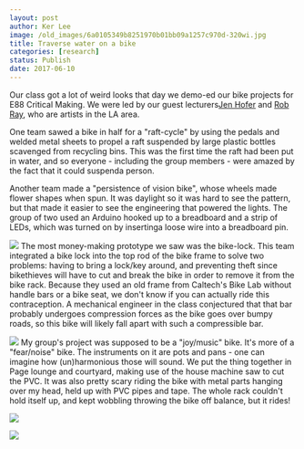 ```yaml
---
layout: post
author: Ker Lee
image: /old_images/6a0105349b8251970b01bb09a1257c970d-320wi.jpg
title: Traverse water on a bike
categories: [research]
status: Publish
date: 2017-06-10
---
```



Our class got a lot of weird looks that day we demo-ed our bike projects for E88 Critical Making. We were led by our guest lecturers[Jen Hofer](https://theconversant.org/?p=7503) and [Rob Ray](https://cnp-la.org/contributor/rob-ray/), who are artists in the LA area.

One team sawed a bike in half for a "raft-cycle" by using the pedals and welded metal sheets to propel a raft suspended by large plastic bottles scavenged from recycling bins. This was the first time the raft had been put in water, and so everyone - including the group members - were amazed by the fact that it could suspenda person.

Another team made a "persistence of vision bike", whose wheels made flower shapes when spun. It was daylight so it was hard to see the pattern, but that made it easier to see the engineering that powered the lights. The group of two used an Arduino hooked up to a breadboard and a strip of LEDs, which was turned on by insertinga loose wire into a breadboard pin.


![](/old_images/6a0105349b8251970b01bb09a12578970d-320wi.jpg)
The most money-making prototype we saw was the bike-lock. This team integrated a bike lock into the top rod of the bike frame to solve two problems: having to bring a lock/key around, and preventing theft since bikethieves will have to cut and break the bike in order to remove it from the bike rack. Because they used an old frame from Caltech's Bike Lab without handle bars or a bike seat, we don't know if you can actually ride this contraception. A mechanical engineer in the class conjectured that that bar probably undergoes compression forces as the bike goes over bumpy roads, so this bike will likely fall apart with such a compressible bar.


![](/old_images/caltech_as_it_happens/6a0105349b8251970b01bb09a12669970d.jpg)
My group's project was supposed to be a "joy/music" bike. It's more of a "fear/noise" bike. The instruments on it are pots and pans - one can imagine how (un)harmonious those will sound. We put the thing together in Page lounge and courtyard, making use of the house machine saw to cut the PVC. It was also pretty scary riding the bike with metal parts hanging over my head, held up with PVC pipes and tape. The whole rack couldn't hold itself up, and kept wobbling throwing the bike off balance, but it rides!

![](/old_images/6a0105349b8251970b01bb09a12570970d-320wi.jpg)


![](/old_images/6a0105349b8251970b01bb09a1255f970d-320wi.jpg)
